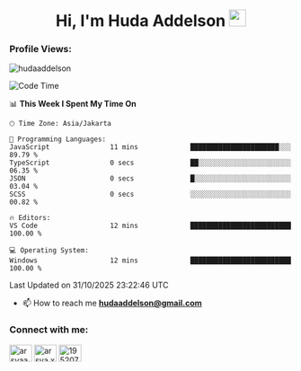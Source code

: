 <h1 align="center">Hi, I'm Huda Addelson 
  <img src="https://media.giphy.com/media/hvRJCLFzcasrR4ia7z/giphy.gif" width="30px"/>
</h1>

<p align="left"> <h3>Profile Views:</h3> <img src="https://komarev.com/ghpvc/?username=huda-addelson&label=Profile%20views&color=0e75b6&style=flat" alt="hudaaddelson" /> </p>

<!--START_SECTION:waka-->
![Code Time](http://img.shields.io/badge/Code%20Time-393%20hrs%205%20mins-blue)

📊 **This Week I Spent My Time On** 

```text
🕑︎ Time Zone: Asia/Jakarta

💬 Programming Languages: 
JavaScript               11 mins             ██████████████████████░░░   89.79 % 
TypeScript               0 secs              ██░░░░░░░░░░░░░░░░░░░░░░░   06.35 % 
JSON                     0 secs              █░░░░░░░░░░░░░░░░░░░░░░░░   03.04 % 
SCSS                     0 secs              ░░░░░░░░░░░░░░░░░░░░░░░░░   00.82 % 

🔥 Editors: 
VS Code                  12 mins             █████████████████████████   100.00 % 

💻 Operating System: 
Windows                  12 mins             █████████████████████████   100.00 % 
```


 Last Updated on 31/10/2025 23:22:46 UTC
<!--END_SECTION:waka-->

- 📫 How to reach me **hudaaddelson@gmail.com**

<h3 align="left">Connect with me:</h3>
<p align="left">
<a href="https://www.linkedin.com/in/muhammad-khoirul-huda-559006139/" target="blank"><img align="center" src="https://raw.githubusercontent.com/rahuldkjain/github-profile-readme-generator/master/src/images/icons/Social/linked-in-alt.svg" alt="arsyaadi" height="30" width="40" /></a>
<a href="https://fb.com/khoirul.huda.35513" target="blank"><img align="center" src="https://raw.githubusercontent.com/rahuldkjain/github-profile-readme-generator/master/src/images/icons/Social/facebook.svg" alt="arsya.xkz" height="30" width="40" /></a>
<a href="https://stackoverflow.com/users/19123792" target="blank"><img align="center" src="https://raw.githubusercontent.com/rahuldkjain/github-profile-readme-generator/master/src/images/icons/Social/stack-overflow.svg" alt="19520749" height="30" width="40" /></a>
</p>
